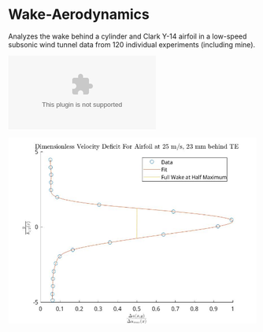 # Wake-Aerodynamics
Analyzes the wake behind a cylinder and Clark Y-14 airfoil in a low-speed subsonic wind tunnel data from 120 individual experiments (including mine).

![VelDefSurface](/vel_deficit_plot.eps?raw=true "VelDeficitSurface")

![VelDefPlot](/VelDeficitDimensionless_Exp103.jpg?raw=true "VelDeficitCurve")

